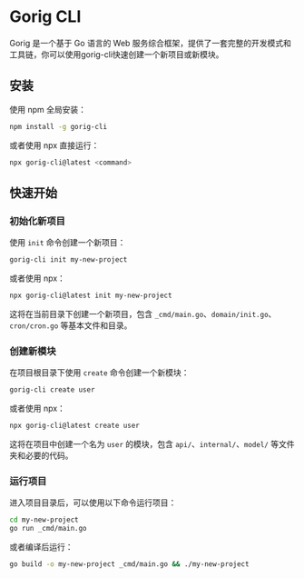 # Gorig CLI

Gorig 是一个基于 Go 语言的 Web 服务综合框架，提供了一套完整的开发模式和工具链，你可以使用gorig-cli快速创建一个新项目或新模块。

## 安装

使用 npm 全局安装：

```sh
npm install -g gorig-cli
```

或者使用 npx 直接运行：

```sh
npx gorig-cli@latest <command>
```

## 快速开始

### 初始化新项目

使用 `init` 命令创建一个新项目：

```sh
gorig-cli init my-new-project
```

或者使用 npx：

```sh
npx gorig-cli@latest init my-new-project
```

这将在当前目录下创建一个新项目，包含 `_cmd/main.go`、`domain/init.go`、`cron/cron.go` 等基本文件和目录。

### 创建新模块

在项目根目录下使用 `create` 命令创建一个新模块：

```sh
gorig-cli create user
```

或者使用 npx：

```sh
npx gorig-cli@latest create user
```

这将在项目中创建一个名为 `user` 的模块，包含 `api/`、`internal/`、`model/` 等文件夹和必要的代码。

### 运行项目

进入项目目录后，可以使用以下命令运行项目：

```sh
cd my-new-project
go run _cmd/main.go
```

或者编译后运行：

```sh
go build -o my-new-project _cmd/main.go && ./my-new-project
```

